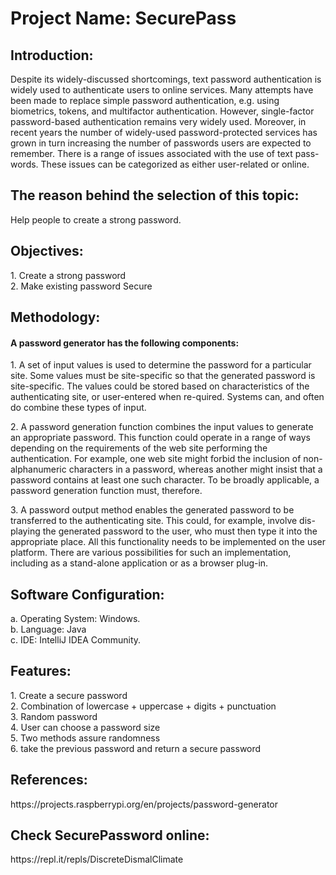 <h1>Project Name:</b> SecurePass </h1>

<h2>Introduction:</h2>
      Despite its widely-discussed shortcomings, text password authentication is widely used to authenticate users to online services. Many attempts have been made to replace simple password authentication, e.g. using biometrics, tokens, and multifactor authentication. However, single-factor password-based authentication remains very widely used. Moreover, in recent years the number of widely-used password-protected services has grown in turn increasing the number of passwords users are expected to remember. There is a range of issues associated with the use of text pass-words. These issues can be categorized as either user-related or online.

<h2>The reason behind the selection of this topic:</h2>
<t>Help people to create a strong password.

<h2>Objectives:</h2>
       1. Create a strong password
       <br>2. Make existing password Secure

<h2>Methodology:</h2>
<h4>A password generator has the following components:</h4>
       <p>1. A set of input values is used to determine the password for a particular site. Some values must be site-specific so that the generated password is site-specific. The values could be stored based on characteristics of the authenticating site, or user-entered when re-quired. Systems can, and often do combine these types of input.</p>
       <p>2. A password generation function combines the input values to generate an appropriate password. This function could operate in a range of ways depending on the requirements of the web site performing the authentication. For example, one web site might forbid the inclusion of non-alphanumeric characters in a password, whereas another might insist that a password contains at least one such character. To be broadly applicable, a password generation function must, therefore.</p>
       <p>3. A password output method enables the generated password to be transferred to the authenticating site. This could, for example, involve dis-playing the generated password to the user, who must then type it into the appropriate place. All this functionality needs to be implemented on the user platform. There are various possibilities for such an implementation, including as a stand-alone application or as a browser plug-in.</p>

<h2>Software Configuration:</h2>
      <t><t>a. Operating System: Windows.
      <br><t><t>b. Language: Java
      <br><t><t>c. IDE: IntelliJ IDEA Community.

<h2><b>Features:</b></h2>
                <t><t>1. Create a secure password
                <br><t><t>2. Combination of lowercase + uppercase + digits + punctuation
                <br><t><t>3. Random password
                <br><t><t>4. User can choose a password size
                <br><t><t>5. Two methods assure randomness
                <br><t><t>6. take the previous password and return a secure password</h3>

<h2><b>References:</b></h2>
       <t><t>https://projects.raspberrypi.org/en/projects/password-generator

<h2><b>Check SecurePassword online:</b></h2>
       <t><t>https://repl.it/repls/DiscreteDismalClimate
